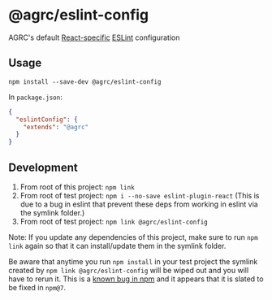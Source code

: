 # @agrc/eslint-config

AGRC's default [React-specific](https://reactjs.org) [ESLint](http://eslint.org/) configuration

## Usage

`npm install --save-dev @agrc/eslint-config`

In `package.json`:

```json
{
  "eslintConfig": {
    "extends": "@agrc"
  }
}
```

## Development

1. From root of this project: `npm link`
1. From root of test project: `npm i --no-save eslint-plugin-react` (This is due to a bug in eslint that prevent these deps from working in eslint via the symlink folder.)
1. From root of test project: `npm link @agrc/eslint-config`

Note: If you update any dependencies of this project, make sure to run `npm link` again so that it can install/update them in the symlink folder.

Be aware that anytime you run `npm install` in your test project the symlink created by `npm link @agrc/eslint-config` will be wiped out and you will have to rerun it. This is a [known bug in npm](https://github.com/npm/npm/issues/17287#issuecomment-400833982) and it appears that it is slated to be fixed in `npm@7`.
